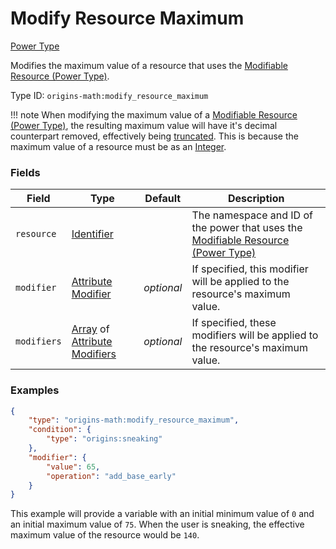 # Modify Resource Maximum

[Power Type](../power_types.md)

Modifies the maximum value of a resource that uses the [Modifiable Resource (Power Type)](./modifiable_resource.md).

Type ID: `origins-math:modify_resource_maximum`

!!! note
	When modifying the maximum value of a [Modifiable Resource (Power Type)](./modifiable_resource.md), the resulting maximum value will have it's decimal counterpart removed, effectively being [truncated](https://en.wikipedia.org/wiki/Truncation). This is because the maximum value of a resource must be as an [Integer](https://origins.readthedocs.io/en/latest/types/data_types/integer/).

### Fields

| Field         | Type | Default | Description
|---------------|------|---------|-------------
| `resource`	|[Identifier](https://origins.readthedocs.io/en/latest/types/data_types/identifier/)|	| The namespace and ID of the power that uses the [Modifiable Resource (Power Type)](./modifiable_resource.md) |
| `modifier`	|[Attribute Modifier](https://origins.readthedocs.io/en/latest/types/data_types/attribute_modifier/) | _optional_ | If specified, this modifier will be applied to the resource's maximum value.|
| `modifiers`	|[Array](https://origins.readthedocs.io/en/latest/types/data_types/array/) of [Attribute Modifiers](https://origins.readthedocs.io/en/latest/types/data_types/attribute_modifier/) | _optional_ | If specified, these modifiers will be applied to the resource's maximum value.|

### Examples

```json
{
	"type": "origins-math:modify_resource_maximum",
	"condition": {
		"type": "origins:sneaking"
	},
	"modifier": {
		"value": 65,
		"operation": "add_base_early"
	}
}
```

This example will provide a variable with an initial minimum value of `0` and an initial maximum value of `75`. When the user is sneaking, the effective maximum value of the resource would be `140`. 